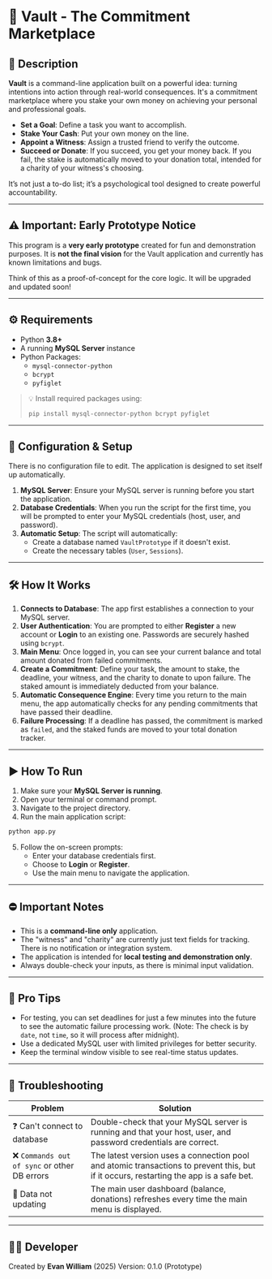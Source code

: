 # 🏦 Vault - The Commitment Marketplace

## 📜 Description

**Vault** is a command-line application built on a powerful idea: turning intentions into action through real-world consequences. It's a commitment marketplace where you stake your own money on achieving your personal and professional goals.

-   **Set a Goal**: Define a task you want to accomplish.
-   **Stake Your Cash**: Put your own money on the line.
-   **Appoint a Witness**: Assign a trusted friend to verify the outcome.
-   **Succeed or Donate**: If you succeed, you get your money back. If you fail, the stake is automatically moved to your donation total, intended for a charity of your witness's choosing.

It’s not just a to-do list; it’s a psychological tool designed to create powerful accountability.

---

## ⚠️ Important: Early Prototype Notice

This program is a **very early prototype** created for fun and demonstration purposes. It is **not the final vision** for the Vault application and currently has known limitations and bugs.

Think of this as a proof-of-concept for the core logic. It will be upgraded and updated soon!

---

## ⚙️ Requirements

-   Python **3.8+**
-   A running **MySQL Server** instance
-   Python Packages:
    -   `mysql-connector-python`
    -   `bcrypt`
    -   `pyfiglet`

> 💡 Install required packages using:
> ```bash
> pip install mysql-connector-python bcrypt pyfiglet
> ```

---

## 📂 Configuration & Setup

There is no configuration file to edit. The application is designed to set itself up automatically.

1.  **MySQL Server**: Ensure your MySQL server is running before you start the application.
2.  **Database Credentials**: When you run the script for the first time, you will be prompted to enter your MySQL credentials (host, user, and password).
3.  **Automatic Setup**: The script will automatically:
    -   Create a database named `VaultPrototype` if it doesn't exist.
    -   Create the necessary tables (`User`, `Sessions`).

---

## 🛠️ How It Works

1.  **Connects to Database**: The app first establishes a connection to your MySQL server.
2.  **User Authentication**: You are prompted to either **Register** a new account or **Login** to an existing one. Passwords are securely hashed using `bcrypt`.
3.  **Main Menu**: Once logged in, you can see your current balance and total amount donated from failed commitments.
4.  **Create a Commitment**: Define your task, the amount to stake, the deadline, your witness, and the charity to donate to upon failure. The staked amount is immediately deducted from your balance.
5.  **Automatic Consequence Engine**: Every time you return to the main menu, the app automatically checks for any pending commitments that have passed their deadline.
6.  **Failure Processing**: If a deadline has passed, the commitment is marked as `failed`, and the staked funds are moved to your total donation tracker.

---

## ▶️ How To Run

1.  Make sure your **MySQL Server is running**.
2.  Open your terminal or command prompt.
3.  Navigate to the project directory.
4.  Run the main application script:

```bash
python app.py
````

5.  Follow the on-screen prompts:
      - Enter your database credentials first.
      - Choose to **Login** or **Register**.
      - Use the main menu to navigate the application.

-----

## ⛔ Important Notes

  - This is a **command-line only** application.
  - The "witness" and "charity" are currently just text fields for tracking. There is no notification or integration system.
  - The application is intended for **local testing and demonstration only**.
  - Always double-check your inputs, as there is minimal input validation.

-----

## 🧠 Pro Tips

  - For testing, you can set deadlines for just a few minutes into the future to see the automatic failure processing work. (Note: The check is by `date`, not `time`, so it will process after midnight).
  - Use a dedicated MySQL user with limited privileges for better security.
  - Keep the terminal window visible to see real-time status updates.

-----

## 🧰 Troubleshooting

| Problem                                    | Solution                                                                                                                              |
| ------------------------------------------ | ------------------------------------------------------------------------------------------------------------------------------------- |
| ❓ Can't connect to database               | Double-check that your MySQL server is running and that your host, user, and password credentials are correct.                        |
| ❌ `Commands out of sync` or other DB errors | The latest version uses a connection pool and atomic transactions to prevent this, but if it occurs, restarting the app is a safe bet. |
| 📨 Data not updating                       | The main user dashboard (balance, donations) refreshes every time the main menu is displayed.                                         |

-----

## 👨‍💻 Developer

Created by **Evan William** (2025)
Version: 0.1.0 (Prototype)

```

